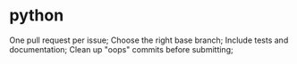 # python   
One pull request per issue;
Choose the right base branch;
Include tests and documentation;
Clean up "oops" commits before submitting;
